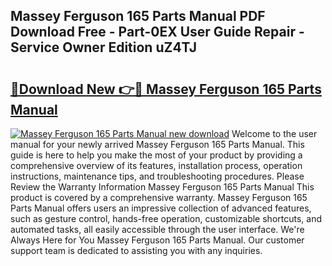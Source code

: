## Massey Ferguson 165 Parts Manual PDF Download Free - Part-0EX User Guide Repair - Service Owner Edition uZ4TJ

# <h2><a href="http://bc92164.oget.top/?id=Massey+Ferguson+165+Parts+Manual">🔗Download New 👉🔴 Massey Ferguson 165 Parts Manual</a></h2>

[![Massey Ferguson 165 Parts Manual new download](https://i.imgur.com/5g1atiW.png)](http://bc92164.oget.top/?id=Massey+Ferguson+165+Parts+Manual)
Welcome to the user manual for your newly arrived Massey Ferguson 165 Parts Manual. This guide is here to help you make the most of your product by providing a comprehensive overview of its features, installation process, operation instructions, maintenance tips, and troubleshooting procedures. Please Review the Warranty Information Massey Ferguson 165 Parts Manual This product is covered by a comprehensive warranty. Massey Ferguson 165 Parts Manual offers users an impressive collection of advanced features, such as gesture control, hands-free operation, customizable shortcuts, and automated tasks, all easily accessible through the user interface. We're Always Here for You Massey Ferguson 165 Parts Manual. Our customer support team is dedicated to assisting you with any inquiries.
